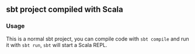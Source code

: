 ## sbt project compiled with Scala

### Usage

This is a normal sbt project, you can compile code with `sbt compile` and run it
with `sbt run`, `sbt` will start a Scala REPL.
